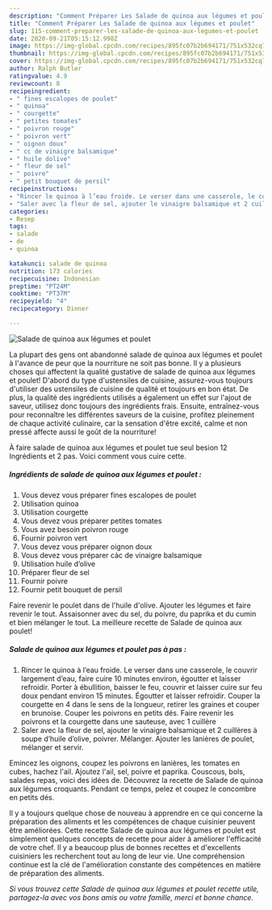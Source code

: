 ```yaml
---
description: "Comment Préparer Les Salade de quinoa aux légumes et poulet"
title: "Comment Préparer Les Salade de quinoa aux légumes et poulet"
slug: 115-comment-preparer-les-salade-de-quinoa-aux-legumes-et-poulet
date: 2020-09-21T05:15:12.998Z
image: https://img-global.cpcdn.com/recipes/895fc07b2b694171/751x532cq70/salade-de-quinoa-aux-legumes-et-poulet-photo-principale-de-la-recette.jpg
thumbnail: https://img-global.cpcdn.com/recipes/895fc07b2b694171/751x532cq70/salade-de-quinoa-aux-legumes-et-poulet-photo-principale-de-la-recette.jpg
cover: https://img-global.cpcdn.com/recipes/895fc07b2b694171/751x532cq70/salade-de-quinoa-aux-legumes-et-poulet-photo-principale-de-la-recette.jpg
author: Ralph Butler
ratingvalue: 4.9
reviewcount: 8
recipeingredient:
- " fines escalopes de poulet"
- " quinoa"
- " courgette"
- " petites tomates"
- " poivron rouge"
- " poivron vert"
- " oignon doux"
- " cc de vinaigre balsamique"
- " huile dolive"
- " fleur de sel"
- " poivre"
- " petit bouquet de persil"
recipeinstructions:
- "Rincer le quinoa à l’eau froide. Le verser dans une casserole, le couvrir largement d’eau, faire cuire 10 minutes environ, égoutter et laisser refroidir. Porter à ébullition, baisser le feu, couvrir et laisser cuire sur feu doux pendant environ 15 minutes. Égoutter et laisser refroidir. Couper la courgette en 4 dans le sens de la longueur, retirer les graines et couper en brunoise. Couper les poivrons en petits dés. Faire revenir les poivrons et la courgette dans une sauteuse, avec 1 cuillère"
- "Saler avec la fleur de sel, ajouter le vinaigre balsamique et 2 cuillères à soupe d’huile d’olive, poivrer. Mélanger. Ajouter les lanières de poulet, mélanger et servir."
categories:
- Resep
tags:
- salade
- de
- quinoa

katakunci: salade de quinoa 
nutrition: 173 calories
recipecuisine: Indonesian
preptime: "PT24M"
cooktime: "PT37M"
recipeyield: "4"
recipecategory: Dinner

---
```



![Salade de quinoa aux légumes et poulet](https://img-global.cpcdn.com/recipes/895fc07b2b694171/751x532cq70/salade-de-quinoa-aux-legumes-et-poulet-photo-principale-de-la-recette.jpg)

La plupart des gens ont abandonné salade de quinoa aux légumes et poulet à l'avance de peur que la nourriture ne soit pas bonne. Il y a plusieurs choses qui affectent la qualité gustative de salade de quinoa aux légumes et poulet! D'abord du type d'ustensiles de cuisine, assurez-vous toujours d'utiliser des ustensiles de cuisine de qualité et toujours en bon état. De plus, la qualité des ingrédients utilisés a également un effet sur l'ajout de saveur, utilisez donc toujours des ingrédients frais. Ensuite, entraînez-vous pour reconnaître les différentes saveurs de la cuisine, profitez pleinement de chaque activité culinaire, car la sensation d'être excité, calme et non pressé affecte aussi le goût de la nourriture!

<!--inarticleads1-->

À faire salade de quinoa aux légumes et poulet tue seul besion 12 Ingrédients et 2 pas. Voici comment vous cuire cette.

##### Ingrédients de salade de quinoa aux légumes et poulet :

1. Vous devez vous préparer  fines escalopes de poulet
1. Utilisation  quinoa
1. Utilisation  courgette
1. Vous devez vous préparer  petites tomates
1. Vous avez besoin  poivron rouge
1. Fournir  poivron vert
1. Vous devez vous préparer  oignon doux
1. Vous devez vous préparer  càc de vinaigre balsamique
1. Utilisation  huile d’olive
1. Préparer  fleur de sel
1. Fournir  poivre
1. Fournir  petit bouquet de persil


Faire revenir le poulet dans de l&#39;huile d&#39;olive. Ajouter les légumes et faire revenir le tout. Assaisonner avec du sel, du poivre, du paprika et du cumin et bien mélanger le tout. La meilleure recette de Salade de quinoa aux poulet! 

<!--inarticleads2-->

##### Salade de quinoa aux légumes et poulet pas à pas :

1. Rincer le quinoa à l’eau froide. Le verser dans une casserole, le couvrir largement d’eau, faire cuire 10 minutes environ, égoutter et laisser refroidir. Porter à ébullition, baisser le feu, couvrir et laisser cuire sur feu doux pendant environ 15 minutes. Égoutter et laisser refroidir. Couper la courgette en 4 dans le sens de la longueur, retirer les graines et couper en brunoise. Couper les poivrons en petits dés. Faire revenir les poivrons et la courgette dans une sauteuse, avec 1 cuillère
1. Saler avec la fleur de sel, ajouter le vinaigre balsamique et 2 cuillères à soupe d’huile d’olive, poivrer. Mélanger. Ajouter les lanières de poulet, mélanger et servir.


Emincez les oignons, coupez les poivrons en lanières, les tomates en cubes, hachez l&#39;ail. Ajoutez l&#39;ail, sel, poivre et paprika. Couscous, bols, salades repas, voici des idées de. Découvrez la recette de Salade de quinoa aux légumes croquants. Pendant ce temps, pelez et coupez le concombre en petits dés. 

<!--inarticleads1-->

<p>
Il y a toujours quelque chose de nouveau à apprendre en ce qui concerne la préparation des aliments et les compétences de chaque cuisinier peuvent être améliorées. Cette recette Salade de quinoa aux légumes et poulet est simplement quelques concepts de recette pour aider à améliorer l'efficacité de votre chef. Il y a beaucoup plus de bonnes recettes et d'excellents cuisiniers les recherchent tout au long de leur vie. Une compréhension continue est la clé de l'amélioration constante des compétences en matière de préparation des aliments.
</p>

<p>
<i>Si vous trouvez cette Salade de quinoa aux légumes et poulet recette utile, partagez-la avec vos bons amis ou votre famille, merci et bonne chance.</i>
</p>
